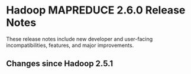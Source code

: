 # Hadoop MAPREDUCE 2.6.0 Release Notes

These release notes include new developer and user-facing incompatibilities, features, and major improvements.

## Changes since Hadoop 2.5.1



